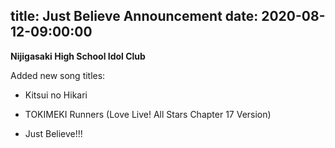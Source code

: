 title: Just Believe Announcement
date: 2020-08-12-09:00:00
---

**Nijigasaki High School Idol Club** 


Added new song titles:

- Kitsui no Hikari

- TOKIMEKI Runners (Love Live! All Stars Chapter 17 Version)

- Just Believe!!!
